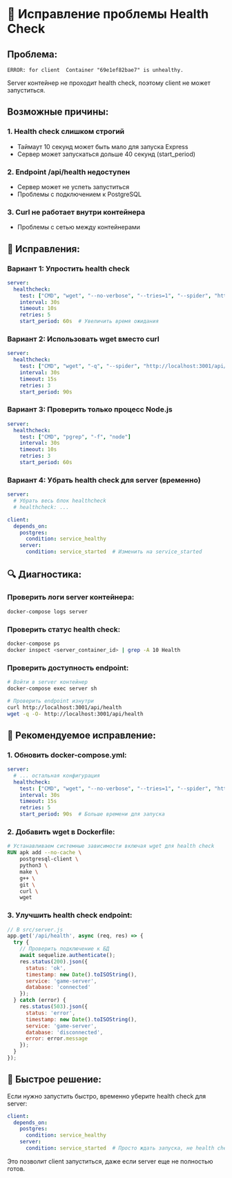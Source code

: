 # 🔧 Исправление проблемы Health Check

## Проблема:
```
ERROR: for client  Container "69e1ef82bae7" is unhealthy.
```

Server контейнер не проходит health check, поэтому client не может запуститься.

## Возможные причины:

### 1. **Health check слишком строгий**
- Таймаут 10 секунд может быть мало для запуска Express
- Сервер может запускаться дольше 40 секунд (start_period)

### 2. **Endpoint /api/health недоступен**
- Сервер может не успеть запуститься
- Проблемы с подключением к PostgreSQL

### 3. **Curl не работает внутри контейнера**
- Проблемы с сетью между контейнерами

## 🔧 Исправления:

### Вариант 1: Упростить health check
```yaml
server:
  healthcheck:
    test: ["CMD", "wget", "--no-verbose", "--tries=1", "--spider", "http://localhost:3001/api/health"]
    interval: 30s
    timeout: 10s
    retries: 5
    start_period: 60s  # Увеличить время ожидания
```

### Вариант 2: Использовать wget вместо curl
```yaml
server:
  healthcheck:
    test: ["CMD", "wget", "-q", "--spider", "http://localhost:3001/api/health"]
    interval: 30s
    timeout: 15s
    retries: 3
    start_period: 90s
```

### Вариант 3: Проверить только процесс Node.js
```yaml
server:
  healthcheck:
    test: ["CMD", "pgrep", "-f", "node"]
    interval: 30s
    timeout: 10s
    retries: 3
    start_period: 60s
```

### Вариант 4: Убрать health check для server (временно)
```yaml
server:
  # Убрать весь блок healthcheck
  # healthcheck: ...

client:
  depends_on:
    postgres:
      condition: service_healthy
    server:
      condition: service_started  # Изменить на service_started
```

## 🔍 Диагностика:

### Проверить логи server контейнера:
```bash
docker-compose logs server
```

### Проверить статус health check:
```bash
docker-compose ps
docker inspect <server_container_id> | grep -A 10 Health
```

### Проверить доступность endpoint:
```bash
# Войти в server контейнер
docker-compose exec server sh

# Проверить endpoint изнутри
curl http://localhost:3001/api/health
wget -q -O- http://localhost:3001/api/health
```

## 🚀 Рекомендуемое исправление:

### 1. Обновить docker-compose.yml:
```yaml
server:
  # ... остальная конфигурация
  healthcheck:
    test: ["CMD", "wget", "--no-verbose", "--tries=1", "--spider", "http://localhost:3001/api/health"]
    interval: 30s
    timeout: 15s
    retries: 5
    start_period: 90s  # Больше времени для запуска
```

### 2. Добавить wget в Dockerfile:
```dockerfile
# Устанавливаем системные зависимости включая wget для health check
RUN apk add --no-cache \
    postgresql-client \
    python3 \
    make \
    g++ \
    git \
    curl \
    wget
```

### 3. Улучшить health check endpoint:
```javascript
// В src/server.js
app.get('/api/health', async (req, res) => {
  try {
    // Проверить подключение к БД
    await sequelize.authenticate();
    res.status(200).json({ 
      status: 'ok', 
      timestamp: new Date().toISOString(),
      service: 'game-server',
      database: 'connected'
    });
  } catch (error) {
    res.status(503).json({ 
      status: 'error', 
      timestamp: new Date().toISOString(),
      service: 'game-server',
      database: 'disconnected',
      error: error.message
    });
  }
});
```

## 🎯 Быстрое решение:

Если нужно запустить быстро, временно уберите health check для server:

```yaml
client:
  depends_on:
    postgres:
      condition: service_healthy
    server:
      condition: service_started  # Просто ждать запуска, не health check
```

Это позволит client запуститься, даже если server еще не полностью готов.